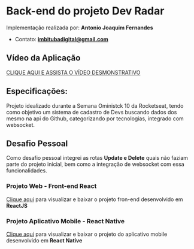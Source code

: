 # Back-end do projeto Dev Radar

Implementação realizada por: **Antonio Joaquim Fernandes**
- Contato: **imbitubadigital@gmail.com**

## Vídeo da Aplicação
 [CLIQUE AQUI E ASSISTA O VÍDEO DESMONSTRATIVO](https://www.youtube.com/watch?v=jgRliPP8cWU)


## Especificações:

Projeto idealizado durante a Semana Oministck 10 da Rocketseat, tendo como objetivo um sistema de cadastro de Devs buscando dados dos mesmo
na api do Github, categorizando por tecnologias, integrado com websocket.


## Desafio Pessoal

Como desafio pessoal integrei as rotas **Update e Delete** quais não faziam parte do projeto inicial, bem como a integração de websocket com essa funcionalidades.


### Projeto Web - Front-end React

[Clique aqui](https://github.com/imbitubadigital/dev-radar-frontend-react) para visualizar e baixar o projeto fron-end desenvolvido em **ReactJS**


### Projeto Aplicativo Mobile - React Native

[Clique aqui](https://github.com/imbitubadigital/dev-radar-mobile) para visualizar e baixar o projeto do aplicativo mobile desenvolvido em **React Native**